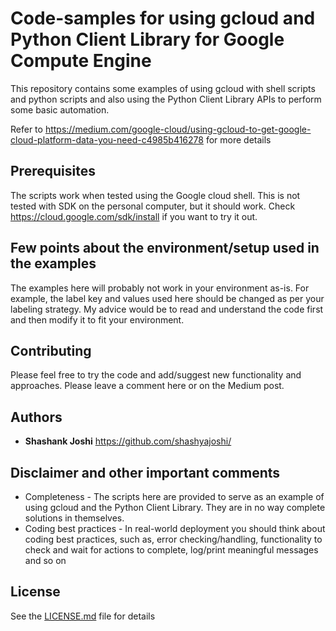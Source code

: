 # Code-samples for using gcloud and Python Client Library for Google Compute Engine

This repository contains some examples of using gcloud with shell scripts and python scripts and also using the Python Client Library APIs to perform some basic automation. 

Refer to https://medium.com/google-cloud/using-gcloud-to-get-google-cloud-platform-data-you-need-c4985b416278 for more details

## Prerequisites

The scripts work when tested using the Google cloud shell. This is not tested with SDK on the personal computer, but it should work. Check https://cloud.google.com/sdk/install if you want to try it out.

## Few points about the environment/setup used in the examples

The examples here will probably not work in your environment as-is. For example, the label key and values used here should be changed as per your labeling strategy. My advice would be to read and understand the code first and then modify it to fit your environment.

## Contributing

Please feel free to try the code and add/suggest new functionality and approaches. Please leave a comment here or on the Medium post.

## Authors

* **Shashank Joshi** https://github.com/shashyajoshi/

## Disclaimer and other important comments

* Completeness - The scripts here are provided to serve as an example of using gcloud and the Python Client Library. They are in no way complete solutions in themselves.
* Coding best practices - In real-world deployment you should think about coding best practices, such as, error checking/handling, functionality to check and wait for actions to complete, log/print meaningful messages and so on

## License

See the [LICENSE.md](LICENSE.md) file for details
